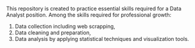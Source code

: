 This repository is created to practice essential skills required for a Data Analyst position.
Among the skills required for professional growth:
1. Data collection including web scrapping,
2. Data cleaning and preparation,
3. Data analysis by applying statistical techniques and visualization tools.
